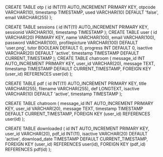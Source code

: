 CREATE TABLE otp (
id INT(11) AUTO_INCREMENT PRIMARY KEY,
otpcode VARCHAR(10),
timestamp TIMESTAMP,
used VARCHAR(10) DEFAULT 'false',
email VARCHAR(255)
);

CREATE TABLE sessions (
id INT(11) AUTO_INCREMENT PRIMARY KEY,
sessionid VARCHAR(10),
timestamp TIMESTAMP
);
CREATE TABLE user (
    id VARCHAR(20) PRIMARY KEY,
    name VARCHAR(100),
    email VARCHAR(100),
    password VARCHAR(100),
  	profilepicture VARCHAR(100) DEFAULT 'user.png',
    tutor BOOLEAN DEFAULT 0,
		progress INT DEFAULT 0,
    isactive VARCHAR(20) DEFAULT 'active',
    timestamp TIMESTAMP DEFAULT CURRENT_TIMESTAMP
);
CREATE TABLE chatroom (
    message_id INT AUTO_INCREMENT PRIMARY KEY,
    user_id VARCHAR(20),
    message TEXT,
    timestamp TIMESTAMP DEFAULT CURRENT_TIMESTAMP,
    FOREIGN KEY (user_id) REFERENCES user(id)
);

CREATE TABLE pdf (
id INT(11) AUTO_INCREMENT PRIMARY KEY,
title VARCHAR(255),
filename VARCHAR(255),
def LONGTEXT,
isactive VARCHAR(10) DEFAULT 'active',
timestamp TIMESTAMP
);

CREATE TABLE chatroom (
message_id INT AUTO_INCREMENT PRIMARY KEY,
user_id VARCHAR(20),
message TEXT,
timestamp TIMESTAMP DEFAULT CURRENT_TIMESTAMP,
FOREIGN KEY (user_id) REFERENCES user(id)
);

CREATE TABLE downloaded (
    id INT AUTO_INCREMENT PRIMARY KEY,
    user_id VARCHAR(20),
  	pdf_id INT(11),
  	isactive VARCHAR(20) DEFAULT 'active',
    download_date TIMESTAMP DEFAULT CURRENT_TIMESTAMP,
    FOREIGN KEY (user_id) REFERENCES user(id),
    FOREIGN KEY (pdf_id) REFERENCES pdf(id)
);
